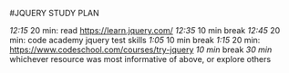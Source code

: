 #JQUERY STUDY PLAN

*12:15* 20 min: read https://learn.jquery.com/
*12:35* 10 min break
*12:45* 20 min: code academy jquery test skills
*1:05* 10 min break
*1:15* 20 min: https://www.codeschool.com/courses/try-jquery
*10 min* break
*30 min* whichever resource was most informative of above, or explore others